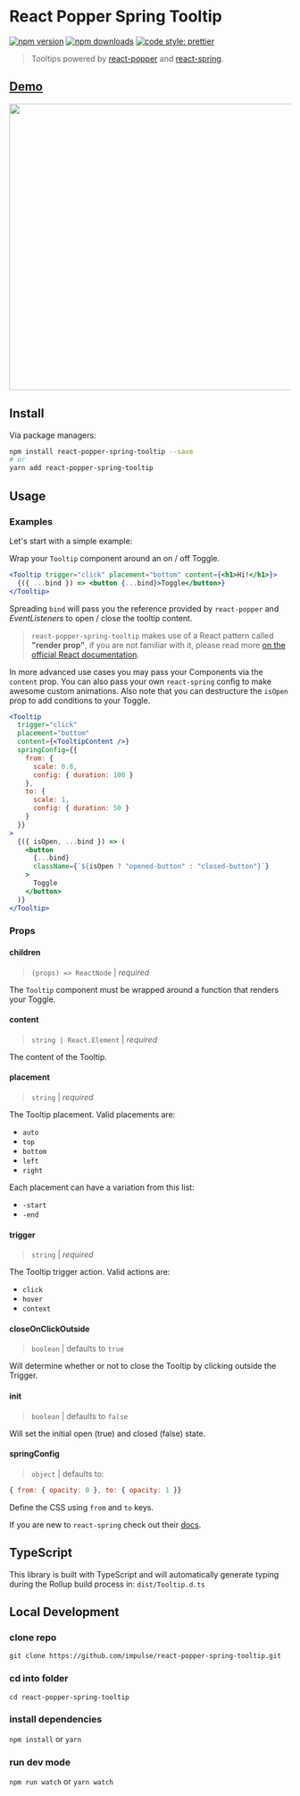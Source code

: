 # React Popper Spring Tooltip

[![npm version](https://img.shields.io/npm/v/react-popper-spring-tooltip.svg)](https://www.npmjs.com/package/react-popper-spring-tooltip)
[![npm downloads](https://img.shields.io/npm/dm/react-popper-spring-tooltip.svg)](https://www.npmjs.com/package/react-popper-spring-tooltip)
[![code style: prettier](https://img.shields.io/badge/code_style-prettier-ff69b4.svg)](https://github.com/prettier/prettier)

> Tooltips powered by [react-popper](https://github.com/FezVrasta/react-popper) and [react-spring](https://www.react-spring.io/).

## [Demo](https://react-popper-spring-tooltip.netlify.com)

<p align="center">
  <a href="https://react-popper-spring-tooltip.netlify.com">
    <img src="https://i.imgur.com/4WKRj4b.gif" width="512" height="auto"/>
  </a>
</p>

## Install

Via package managers:

```bash
npm install react-popper-spring-tooltip --save
# or
yarn add react-popper-spring-tooltip
```

## Usage

### Examples

Let's start with a simple example:

Wrap your `Tooltip` component around an on / off Toggle.

```jsx
<Tooltip trigger="click" placement="bottom" content={<h1>Hi!</h1>}>
  {({ ...bind }) => <button {...bind}>Toggle</button>}
</Tooltip>
```

Spreading `bind` will pass you the reference provided by `react-popper` and _EventListeners_ to open / close the tooltip content.

> `react-popper-spring-tooltip` makes use of a React pattern called **"render prop"**, if you are not
> familiar with it, please read more [on the official React documentation](https://reactjs.org/docs/render-props.html).

In more advanced use cases you may pass your Components via the `content` prop. You can also pass your own `react-spring` config to make awesome custom animations. Also note that you can destructure the `isOpen` prop to add conditions to your Toggle.

```jsx
<Tooltip
  trigger="click"
  placement="bottom"
  content={<TooltipContent />}
  springConfig={{
    from: {
      scale: 0.8,
      config: { duration: 100 }
    },
    to: {
      scale: 1,
      config: { duration: 50 }
    }
  }}
>
  {({ isOpen, ...bind }) => (
    <button
      {...bind}
      className={`${isOpen ? "opened-button" : "closed-button"}`}
    >
      Toggle
    </button>
  )}
</Tooltip>
```

### Props

#### children

> `(props) => ReactNode` | _required_

The `Tooltip` component must be wrapped around a function that renders your Toggle.

#### content

> `string | React.Element` | _required_

The content of the Tooltip.

#### placement

> `string` | _required_

The Tooltip placement. Valid placements are:

- `auto`
- `top`
- `bottom`
- `left`
- `right`

Each placement can have a variation from this list:

- `-start`
- `-end`

#### trigger

> `string` | _required_

The Tooltip trigger action. Valid actions are:

- `click`
- `hover`
- `context`

#### closeOnClickOutside

> `boolean` | defaults to `true`

Will determine whether or not to close the Tooltip by clicking outside the Trigger.

#### init

> `boolean` | defaults to `false`

Will set the initial open (true) and closed (false) state.

#### springConfig

> `object` | defaults to:

```js
{ from: { opacity: 0 }, to: { opacity: 1 }}
```

Define the CSS using `from` and `to` keys.

If you are new to `react-spring` check out their [docs](https://www.react-spring.io/).

## TypeScript

This library is built with TypeScript and will automatically generate typing during the Rollup build process in: `dist/Tooltip.d.ts`

## Local Development

### clone repo

`git clone https://github.com/impulse/react-popper-spring-tooltip.git`

### cd into folder

`cd react-popper-spring-tooltip`

### install dependencies

`npm install` or `yarn`

### run dev mode

`npm run watch` or `yarn watch`
